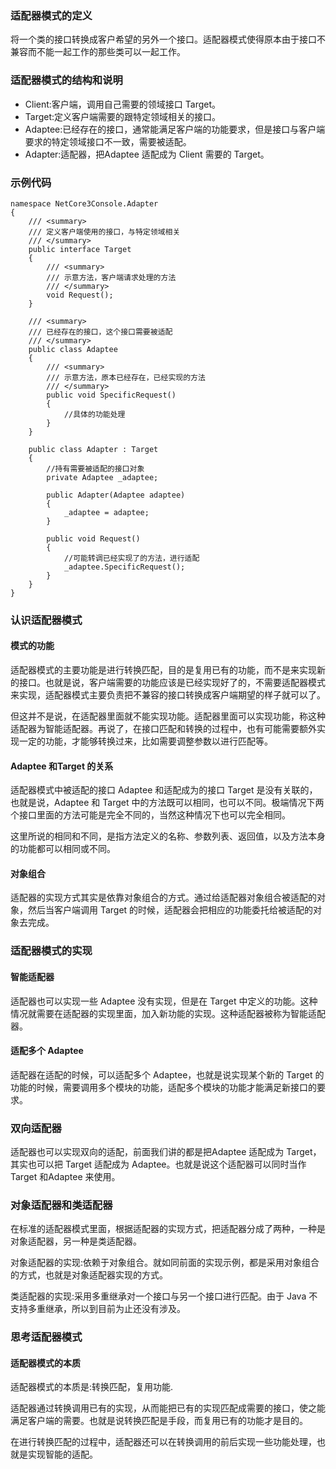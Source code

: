 ### 适配器模式的定义
将一个类的接口转换成客户希望的另外一个接口。适配器模式使得原本由于接口不兼容而不能一起工作的那些类可以一起工作。

### 适配器模式的结构和说明
* Client:客户端，调用自己需要的领域接口 Target。
* Target:定义客户端需要的跟特定领域相关的接口。
* Adaptee:已经存在的接口，通常能满足客户端的功能要求，但是接口与客户端要求的特定领域接口不一致，需要被适配。
* Adapter:适配器，把Adaptee 适配成为 Client 需要的 Target。

### 示例代码
```
namespace NetCore3Console.Adapter
{
    /// <summary>
    /// 定义客户端使用的接口，与特定领域相关
    /// </summary>
    public interface Target
    {
        /// <summary>
        /// 示意方法，客户端请求处理的方法
        /// </summary>
        void Request();
    }

    /// <summary>
    /// 已经存在的接口，这个接口需要被适配
    /// </summary>
    public class Adaptee
    {
        /// <summary>
        /// 示意方法，原本已经存在，已经实现的方法
        /// </summary>
        public void SpecificRequest()
        {
            //具体的功能处理
        }
    }

    public class Adapter : Target
    {
        //持有需要被适配的接口对象
        private Adaptee _adaptee;

        public Adapter(Adaptee adaptee)
        {
            _adaptee = adaptee;
        }

        public void Request()
        {
            //可能转调已经实现了的方法，进行适配
            _adaptee.SpecificRequest();
        }
    }
}
```

### 认识适配器模式
#### 模式的功能
适配器模式的主要功能是进行转换匹配，目的是复用已有的功能，而不是来实现新的接口。也就是说，客户端需要的功能应该是已经实现好了的，不需要适配器模式来实现，适配器模式主要负责把不兼容的接口转换成客户端期望的样子就可以了。

但这并不是说，在适配器里面就不能实现功能。适配器里面可以实现功能，称这种适配器为智能适配器。再说了，在接口匹配和转换的过程中，也有可能需要额外实现一定的功能，才能够转换过来，比如需要调整参数以进行匹配等。

#### Adaptee 和Target 的关系
适配器模式中被适配的接口 Adaptee 和适配成为的接口 Target 是没有关联的，也就是说，Adaptee 和 Target 中的方法既可以相同，也可以不同。极端情况下两个接口里面的方法可能是完全不同的，当然这种情况下也可以完全相同。

这里所说的相同和不同，是指方法定义的名称、参数列表、返回值，以及方法本身的功能都可以相同或不同。

#### 对象组合
适配器的实现方式其实是依靠对象组合的方式。通过给适配器对象组合被适配的对象，然后当客户端调用 Target 的时候，适配器会把相应的功能委托给被适配的对象去完成。

### 适配器模式的实现
#### 智能适配器
适配器也可以实现一些 Adaptee 没有实现，但是在 Target 中定义的功能。这种情况就需要在适配器的实现里面，加入新功能的实现。这种适配器被称为智能适配器。
#### 适配多个 Adaptee
适配器在适配的时候，可以适配多个 Adaptee，也就是说实现某个新的 Target 的功能的时候，需要调用多个模块的功能，适配多个模块的功能才能满足新接口的要求。

### 双向适配器
适配器也可以实现双向的适配，前面我们讲的都是把Adaptee 适配成为 Target，其实也可以把 Target 适配成为 Adaptee。也就是说这个适配器可以同时当作 Target 和Adaptee 来使用。

### 对象适配器和类适配器
在标准的适配器模式里面，根据适配器的实现方式，把适配器分成了两种，一种是对象适配器，另一种是类适配器。

对象适配器的实现:依赖于对象组合。就如同前面的实现示例，都是采用对象组合的方式，也就是对象适配器实现的方式。

类适配器的实现:采用多重继承对一个接口与另一个接口进行匹配。由于 Java 不支持多重继承，所以到目前为止还没有涉及。


### 思考适配器模式
#### 适配器模式的本质
适配器模式的本质是:转换匹配，复用功能.

适配器通过转换调用已有的实现，从而能把已有的实现匹配成需要的接口，使之能满足客户端的需要。也就是说转换匹配是手段，而复用已有的功能才是目的。

在进行转换匹配的过程中，适配器还可以在转换调用的前后实现一些功能处理，也就是实现智能的适配。